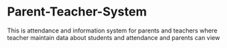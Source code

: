 # Parent-Teacher-System
This is attendance and information system for parents and teachers where teacher maintain data about students and attendance and parents can view
